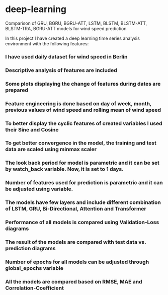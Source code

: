 # deep-learning
Comparison of GRU, BGRU, BGRU-ATT, LSTM, BLSTM, BLSTM-ATT, BLSTM-TRA, BGRU-ATT models for wind speed prediction

In this project I have created a deep learning time series analysis environment with the following features:
### I have used daily dataset for wind speed in Berlin
### Descriptive analysis of features are included
### Some plots displaying the change of features during dates are prepared
### Feature engineering is done based on day of week, month, previous values of wind speed and rolling mean of wind speed
### To better display the cyclic features of created variables I used their Sine and Cosine
### To get better convergence in the model, the training and test data are scaled using minmax scaler
### The look back period for model is parametric and it can be set by watch_back variable. Now, it is set to 1 days.
### Number of features used for prediction is parametric and it can be adjusted using <features> variable.
### The models have few layers and include different combination of LSTM, GRU, Bi-Directional, Attention and Transformer
### Performance of all models is compared using Validation-Loss diagrams
### The result of the models are compared with test data vs. prediction diagrams
### Number of epochs for all models can be adjusted through global_epochs variable
### All the models are compared based on RMSE, MAE and Correlation-Coefficient
